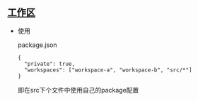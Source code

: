 <!--
 * @Description:
 * @Author: qiaolingniu
 * @Date: 2020-08-18 16:53:29
 * @LastEditors: qiaolingniu
 * @LastEditTime: 2020-08-18 16:57:25
 * @FilePath: /Learning/框架:库.../yarn/index.md
-->
## [工作区](https://classic.yarnpkg.com/zh-Hans/docs/workspaces/)

- 使用

  package.json

      {
        "private": true,
        "workspaces": ["workspace-a", "workspace-b", "src/*"]
      }
  即在src下个文件中使用自己的package配置